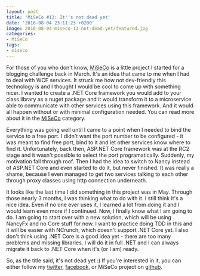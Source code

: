 ```yaml
---
layout: post
title: 'MiSeCo #13: It''s not dead yet'
date: '2016-08-04 23:11:23 +0200'
image: 2016-08-04-miseco-13-not-dead-yet/featured.jpg
categories:
- MiSeCo
tags:
- miseco
---
```

For those of you who don't know, [MiSeCo](https://github.com/mdymel/miseco) is a little project I started for a blogging challenge back in March. It's an idea that came to me when I had to deal with WCF services. It struck me how not dev-friendly this technology is and I thought I would be cool to come up with something nicer. I wanted to create a .NET Core framework you would add to your class library as a nuget package and it would transform it to a microservice able to communicate with other services using this framework. And it would all happen without or with minimal configuration needed. You can read more about it in the [MiSeCo](/category/miseco/) category.

Everything was going well until I came to a point when I needed to bind the service to a free port. I didn't want the port number to be configured - it was meant to find free port, bind to it and let other services know where to find it. Unfortunately, back then, ASP.NET Core framework was at the RC2 stage and it wasn't possible to select the port programatically. Suddenly, my motivation fall through roof. Then I had the idea to switch to Nancy instead of ASP.NET Core and even started to do it, but never finished. It was really a shame, because I even managed to get two services talking to each other through proxy classes using http connection underneath.

It looks like the last time I did something in this project was in May. Through those nearly 3 months, I was thinking what to do with it. I still think it's a nice idea. Even if no one ever uses it, I learned a lot from doing it and I would learn even more if I continued. Now, I finally know what I am going to do. I am going to start over with a new solution, which will be using NancyFx and no Core stuff for now. I want to practice doing TDD in this and it will be easier with NCrunch, which doesn't support .NET Core yet. I also don't think using .NET Core is a good idea yet - there are too many problems and missing libraries. I will do it in full .NET and I can always migrate it back to .NET Core when it's (or I am) ready.

So, as the title said, it's not dead yet :) If you're interested in it, you can either follow my [twitter](https://twitter.com/mdymel), [facebook](https://www.facebook.com/dymeldevblog/), or MiSeCo project on [github](https://github.com/mdymel/miseco).